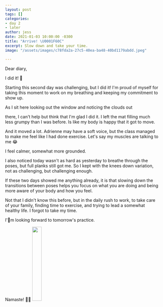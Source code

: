 ```yaml
---
layout: post
tags: []
categories:
- day 2
- later
author: jess
date: 2021-01-03 10:00:00 -0300
title: "Arrive! \U0001F60C"
excerpt: Slow down and take your time.
image: "/assets/images/c78fda2a-27c5-40ea-ba48-40bd1179abdd.jpeg"

---
```


Dear diary,

I did it! 🎉

Starting this second day was challenging, but I did it! I'm proud of myself for taking this moment to work on my breathing and keeping my commitment to show up.

As I sit here looking out the window and noticing the clouds out

there, I can't help but think that I'm glad I did it. I left the mat filling much less grumpy than I was before. Is like my body is happy that it got to move.

And it moved a lot. Adrienne may have a soft voice, but the class managed to make me feel like I had done exercise. Let's say my muscles are talking to me 😂

I feel calmer, somewhat more grounded.

I also noticed today wasn't as hard as yesterday to breathe through the poses, but full planks still got me. So I kept with the knees down variation, not as challenging, but challenging enough.

If these two days showed me anything already, it is that slowing down the transitions between poses helps you focus on what you are doing and being more aware of your body and how you feel.

Not that I didn't know this before, but in the daily rush to work, to take care of your family, finding time to exercise, and trying to lead a somewhat healthy life. I forgot to take my time.

I'm looking forward to tomorrow's practice.

Namaste! 🧘‍♀️ <img width="25%" height="25%" src="{{site.url}}{{site.baseurl}}/assets/images/jess-signature.gif">
